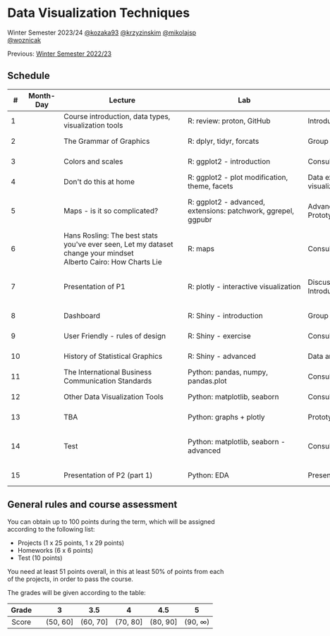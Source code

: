 # Data Visualization Techniques

Winter Semester 2023/24 [@kozaka93](https://github.com/kozaka93) [@krzyzinskim](https://github.com/krzyzinskim) [@mikolajsp](https://github.com/mikolajsp) [@woznicak](https://github.com/woznicak)

Previous: [Winter Semester 2022/23](https://github.com/MI2-Education/2023Z-DataVisualizationTechniques)

## Schedule

<table style="undefined;table-layout: fixed; width: 986px">
<colgroup>
<col style="width: 26.116667px">
<col style="width: 83.116667px">
<col style="width: 285.116667px">
<col style="width: 276.116667px">
<col style="width: 244.116667px">
<col style="width: 71.116667px">
</colgroup>
<thead>
  <tr>
    <th>#</th>
    <th>Month-Day</th>
    <th>Lecture</th>
    <th>Lab</th>
    <th>Project</th>
    <th>Points</th>
  </tr>
</thead>
<tbody>
  <tr>
    <td rowspan="4">1</td>
    <td rowspan="4"></td>
    <td rowspan="4">Course introduction, data types, visualization tools</td>
    <td rowspan="4">R: review: proton, GitHub</td>
    <td rowspan="4">Introducing P1</td>
    <td rowspan="4"></td>
  </tr>
  <tr>
  </tr>
  <tr>
  </tr>
  <tr>
  </tr>
  <tr>
    <td rowspan="4">2</td>
    <td rowspan="4"></td>
    <td rowspan="4">The Grammar of Graphics</td>
    <td rowspan="4">R: dplyr, tidyr, forcats</td>
    <td rowspan="4">Group work</td>
    <td rowspan="4">P1 (1p)</td>
  </tr>
  <tr>
  </tr>
  <tr>
  </tr>
  <tr>
  </tr>
  <tr>
    <td rowspan="4">3</td>
    <td rowspan="4"></td>
    <td rowspan="4">Colors and scales</td>
    <td rowspan="4">R: ggplot2 - introduction</td>
    <td rowspan="4">Consultations </td>
    <td rowspan="4">HW1 (6p)</td>
  </tr>
  <tr>
  </tr>
  <tr>
  </tr>
  <tr>
  </tr>
  <tr>
    <td rowspan="4">4</td>
    <td rowspan="4"></td>
    <td rowspan="4">Don't do this at home</td>
    <td rowspan="4">R: ggplot2 - plot modification, theme, facets</td>
    <td rowspan="4">Data exploration &amp; First visualizations</td>
    <td rowspan="4">P1 (2p)</td>
  </tr>
  <tr>
  </tr>
  <tr>
  </tr>
  <tr>
  </tr>
  <tr>
    <td rowspan="4">5</td>
    <td rowspan="4"></td>
    <td rowspan="4">Maps - is it so complicated?</td>
    <td rowspan="4">R: ggplot2 - advanced, extensions: patchwork, ggrepel, ggpubr</td>
    <td rowspan="4">Advanced visualizations &amp; Prototype</td>
    <td rowspan="4">P1 (2p)<br>HW2 (6p)</td>
  </tr>
  <tr>
  </tr>
  <tr>
  </tr>
  <tr>
  </tr>
  <tr>
    <td rowspan="4">6</td>
    <td rowspan="4"></td>
    <td rowspan="4">Hans Rosling: The best stats you've ever seen, Let my dataset change your mindset <br>Alberto Cairo: How Charts Lie</td>
    <td rowspan="4">R: maps</td>
    <td rowspan="4">Consultations</td>
    <td rowspan="4"></td>
  </tr>
  <tr>
  </tr>
  <tr>
  </tr>
  <tr>
  </tr>
  <tr>
    <td rowspan="4">7</td>
    <td rowspan="4"></td>
    <td rowspan="4">Presentation of P1</td>
    <td rowspan="4">R: plotly - interactive visualization</td>
    <td rowspan="4">Discussing P1 <br>Introducing P2</td>
    <td rowspan="4">HW3 (6p)<br>P1 (20p)</td>
  </tr>
  <tr>
  </tr>
  <tr>
  </tr>
  <tr>
  </tr>
  <tr>
    <td rowspan="4">8</td>
    <td rowspan="4"></td>
    <td rowspan="4">Dashboard</td>
    <td rowspan="4">R: Shiny - introduction</td>
    <td rowspan="4">Group work</td>
    <td rowspan="4">P2 (1p)</td>
  </tr>
  <tr>
  </tr>
  <tr>
  </tr>
  <tr>
  </tr>
  <tr>
    <td rowspan="4">9</td>
    <td rowspan="4"></td>
    <td rowspan="4">User Friendly - rules of design</td>
    <td rowspan="4">R: Shiny - exercise</td>
    <td rowspan="4">Consultations</td>
    <td rowspan="4">HW4 (6p)</td>
  </tr>
  <tr>
  </tr>
  <tr>
  </tr>
  <tr>
  </tr>
  <tr>
    <td rowspan="4">10</td>
    <td rowspan="4"></td>
    <td rowspan="4">History of Statistical Graphics</td>
    <td rowspan="4">R: Shiny - advanced</td>
    <td rowspan="4">Data analysis </td>
    <td rowspan="4">P2 (2p)</td>
  </tr>
  <tr>
  </tr>
  <tr>
  </tr>
  <tr>
  </tr>
  <tr>
    <td rowspan="4">11</td>
    <td rowspan="4"></td>
    <td rowspan="4">The International Business Communication Standards</td>
    <td rowspan="4">Python: pandas, numpy, pandas.plot</td>
    <td rowspan="4">Consultations</td>
    <td rowspan="4"></td>
  </tr>
  <tr>
  </tr>
  <tr>
  </tr>
  <tr>
  </tr>
  <tr>
    <td rowspan="4">12</td>
    <td rowspan="4"></td>
    <td rowspan="4">Other Data Visualization Tools </td>
    <td rowspan="4">Python: matplotlib, seaborn</td>
    <td rowspan="4">Consultations</td>
    <td rowspan="4">HW5 (6p)</td>
  </tr>
  <tr>
  </tr>
  <tr>
  </tr>
  <tr>
  </tr>
  <tr>
    <td rowspan="4">13</td>
    <td rowspan="4"></td>
    <td rowspan="4">TBA</td>
    <td rowspan="4">Python: graphs + plotly</td>
    <td rowspan="4">Prototype</td>
    <td rowspan="4">P2 (2p)</td>
  </tr>
  <tr>
  </tr>
  <tr>
  </tr>
  <tr>
  </tr>
  <tr>
    <td rowspan="4">14</td>
    <td rowspan="4"></td>
    <td rowspan="4">Test</td>
    <td rowspan="4">Python: matplotlib, seaborn - advanced</td>
    <td rowspan="4">Consultations</td>
    <td rowspan="4">HW6 (6p)<br>T (10p)</td>
  </tr>
  <tr>
  </tr>
  <tr>
  </tr>
  <tr>
  </tr>
  <tr>
    <td rowspan="4">15</td>
    <td rowspan="4"></td>
    <td rowspan="4">Presentation of P2 (part 1)</td>
    <td rowspan="4">Python: EDA</td>
    <td rowspan="4">Presentation of P2 (part 2)</td>
    <td rowspan="4">P2 (24p)</td>
  </tr>
  <tr>
  </tr>
  <tr>
  </tr>
  <tr>
  </tr>
</tbody>
</table>


## General rules and course assessment

You can obtain up to 100 points during the term, which will be assigned according to the following list:

- Projects (1 x 25 points, 1 x 29 points)
- Homeworks (6 x 6 points)
- Test (10 points) 

You need at least 51 points overall, in this at least 50% of points from each of the projects, in order to pass the course.

The grades will be given according to the table:

| Grade |  | 3 | 3.5 | 4 | 4.5 | 5 |
|:---:| :---: |:---:|:---:|:---:|:---:|:---:|
| Score |  | (50, 60] | (60, 70] | (70, 80] | (80, 90] | (90, ∞) |



